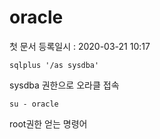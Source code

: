 oracle
========   
첫 문서 등록일시 : 2020-03-21 10:17   
```
sqlplus '/as sysdba' 
```
sysdba 권한으로 오라클 접속   

```
su - oracle 
```
root권한 얻는 명령어